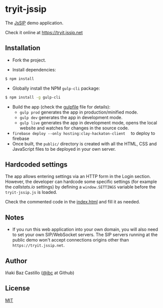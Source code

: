 # tryit-jssip

The [JsSIP](http://jssip.net) demo application.

Check it online at https://tryit.jssip.net


## Installation

* Fork the project.

* Install dependencies:

```bash
$ npm install
```

* Globally install the NPM `gulp-cli` package:

```bash
$ npm install -g gulp-cli
```

* Build the app (check the [gulpfile](./gulpfile.js) file for details):
  * `gulp prod` generates the app in production/minified mode.
  * `gulp dev` generates the app in development mode.
  * `gulp live` generates the app in development mode, opens the local website and watches for changes in the source code.
* `firebase deploy --only hosting:clay-hackaton-client  ` to deploy to firebase 
* Once built, the `public/` directory is created with all the HTML, CSS and JavaScript files to be deployed in your own server.


## Hardcoded settings

The app allows entering settings via an HTTP form in the Login section. However, the developer can hardcode some specific settings (for example the _callstats.io_  settings) by defining a `window.SETTINGS` variable before the `tryit-jssip.js` is loaded.

Check the commented code in the [index.html](./index.html) and fill it as needed.


## Notes

* If you run this web application into your own domain, you will also need to set your own SIP/WebSocket servers. The SIP servers running at the public demo won't accept connections origins other than `https://tryit.jssip.net`.


## Author

Iñaki Baz Castillo ([@ibc](https://github.com/ibc/) at Github)


## License

[MIT](./LICENSE)
